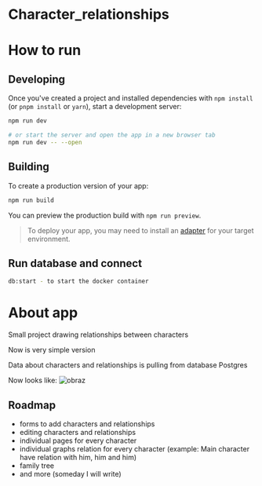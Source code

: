 # Character_relationships
# How to run

## Developing

Once you've created a project and installed dependencies with `npm install` (or `pnpm install` or `yarn`), start a development server:

```bash
npm run dev

# or start the server and open the app in a new browser tab
npm run dev -- --open
```

## Building

To create a production version of your app:

```bash
npm run build
```

You can preview the production build with `npm run preview`.

> To deploy your app, you may need to install an [adapter](https://kit.svelte.dev/docs/adapters) for your target environment.

## Run database and connect

```bash
db:start - to start the docker container
```

# About app

Small project drawing relationships between characters

Now is very simple version

Data about characters and relationships is pulling from database Postgres

Now looks like:
![obraz](https://github.com/Lenerystia/Character_relationships/assets/77778018/3323fdc4-c610-4402-a7c8-72aa5ab2a50d)

## Roadmap

- forms to add characters and relationships
- editing characters and relationships
- individual pages for every character
- individual graphs relation for every character (example: Main character have relation with him, him and him)
- family tree
- and more (someday I will write)
